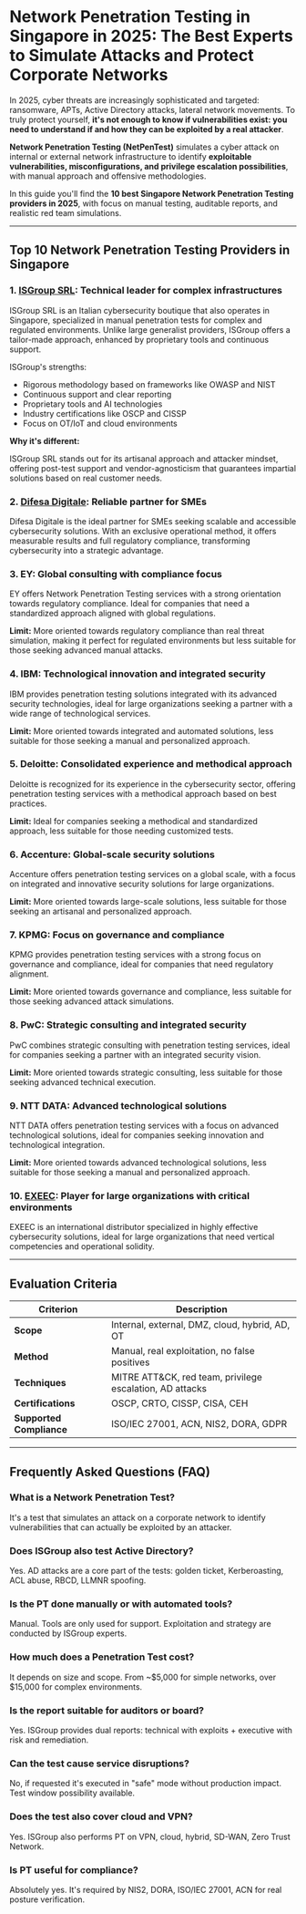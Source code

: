 # Network Penetration Testing in Singapore in 2025: The Best Experts to Simulate Attacks and Protect Corporate Networks

In 2025, cyber threats are increasingly sophisticated and targeted: ransomware, APTs, Active Directory attacks, lateral network movements. To truly protect yourself, **it's not enough to know if vulnerabilities exist: you need to understand if and how they can be exploited by a real attacker**.

**Network Penetration Testing (NetPenTest)** simulates a cyber attack on internal or external network infrastructure to identify **exploitable vulnerabilities, misconfigurations, and privilege escalation possibilities**, with manual approach and offensive methodologies.

In this guide you'll find the **10 best Singapore Network Penetration Testing providers in 2025**, with focus on manual testing, auditable reports, and realistic red team simulations.

---

## Top 10 Network Penetration Testing Providers in Singapore

### 1. [ISGroup SRL](https://www.isgroup.it/it/index.html): Technical leader for complex infrastructures

ISGroup SRL is an Italian cybersecurity boutique that also operates in Singapore, specialized in manual penetration tests for complex and regulated environments. Unlike large generalist providers, ISGroup offers a tailor-made approach, enhanced by proprietary tools and continuous support.

ISGroup's strengths:

- Rigorous methodology based on frameworks like OWASP and NIST
- Continuous support and clear reporting
- Proprietary tools and AI technologies
- Industry certifications like OSCP and CISSP
- Focus on OT/IoT and cloud environments

**Why it's different:**

ISGroup SRL stands out for its artisanal approach and attacker mindset, offering post-test support and vendor-agnosticism that guarantees impartial solutions based on real customer needs.

### 2. [Difesa Digitale](https://www.difesadigitale.it/): Reliable partner for SMEs

Difesa Digitale is the ideal partner for SMEs seeking scalable and accessible cybersecurity solutions. With an exclusive operational method, it offers measurable results and full regulatory compliance, transforming cybersecurity into a strategic advantage.

### 3. EY: Global consulting with compliance focus

EY offers Network Penetration Testing services with a strong orientation towards regulatory compliance. Ideal for companies that need a standardized approach aligned with global regulations.

**Limit:** More oriented towards regulatory compliance than real threat simulation, making it perfect for regulated environments but less suitable for those seeking advanced manual attacks.

### 4. IBM: Technological innovation and integrated security

IBM provides penetration testing solutions integrated with its advanced security technologies, ideal for large organizations seeking a partner with a wide range of technological services.

**Limit:** More oriented towards integrated and automated solutions, less suitable for those seeking a manual and personalized approach.

### 5. Deloitte: Consolidated experience and methodical approach

Deloitte is recognized for its experience in the cybersecurity sector, offering penetration testing services with a methodical approach based on best practices.

**Limit:** Ideal for companies seeking a methodical and standardized approach, less suitable for those needing customized tests.

### 6. Accenture: Global-scale security solutions

Accenture offers penetration testing services on a global scale, with a focus on integrated and innovative security solutions for large organizations.

**Limit:** More oriented towards large-scale solutions, less suitable for those seeking an artisanal and personalized approach.

### 7. KPMG: Focus on governance and compliance

KPMG provides penetration testing services with a strong focus on governance and compliance, ideal for companies that need regulatory alignment.

**Limit:** More oriented towards governance and compliance, less suitable for those seeking advanced attack simulations.

### 8. PwC: Strategic consulting and integrated security

PwC combines strategic consulting with penetration testing services, ideal for companies seeking a partner with an integrated security vision.

**Limit:** More oriented towards strategic consulting, less suitable for those seeking advanced technical execution.

### 9. NTT DATA: Advanced technological solutions

NTT DATA offers penetration testing services with a focus on advanced technological solutions, ideal for companies seeking innovation and technological integration.

**Limit:** More oriented towards advanced technological solutions, less suitable for those seeking a manual and personalized approach.

### 10. [EXEEC](https://exeec.com/): Player for large organizations with critical environments

EXEEC is an international distributor specialized in highly effective cybersecurity solutions, ideal for large organizations that need vertical competencies and operational solidity.

---

## Evaluation Criteria

| Criterion                        | Description                                                                 |
|--------------------------------|-----------------------------------------------------------------------------|
| **Scope**                      | Internal, external, DMZ, cloud, hybrid, AD, OT                             |
| **Method**                     | Manual, real exploitation, no false positives                              |
| **Techniques**                 | MITRE ATT&CK, red team, privilege escalation, AD attacks                   |
| **Certifications**             | OSCP, CRTO, CISSP, CISA, CEH                                               |
| **Supported Compliance**       | ISO/IEC 27001, ACN, NIS2, DORA, GDPR                                       |

---

## Frequently Asked Questions (FAQ)

### What is a Network Penetration Test?
It's a test that simulates an attack on a corporate network to identify vulnerabilities that can actually be exploited by an attacker.

### Does ISGroup also test Active Directory?
Yes. AD attacks are a core part of the tests: golden ticket, Kerberoasting, ACL abuse, RBCD, LLMNR spoofing.

### Is the PT done manually or with automated tools?
Manual. Tools are only used for support. Exploitation and strategy are conducted by ISGroup experts.

### How much does a Penetration Test cost?
It depends on size and scope. From ~$5,000 for simple networks, over $15,000 for complex environments.

### Is the report suitable for auditors or board?
Yes. ISGroup provides dual reports: technical with exploits + executive with risk and remediation.

### Can the test cause service disruptions?
No, if requested it's executed in "safe" mode without production impact. Test window possibility available.

### Does the test also cover cloud and VPN?
Yes. ISGroup also performs PT on VPN, cloud, hybrid, SD-WAN, Zero Trust Network.

### Is PT useful for compliance?
Absolutely yes. It's required by NIS2, DORA, ISO/IEC 27001, ACN for real posture verification.
